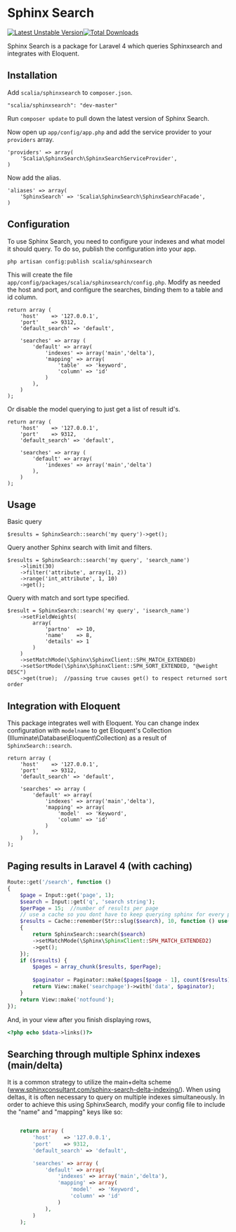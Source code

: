 # Sphinx Search
[![Latest Unstable Version](https://poser.pugx.org/scalia/sphinxsearch/v/unstable.png)](https://packagist.org/packages/scalia/sphinxsearch)[![Total Downloads](https://poser.pugx.org/scalia/sphinxsearch/downloads.png)](https://packagist.org/packages/scalia/sphinxsearch)

Sphinx Search is a package for Laravel 4 which queries Sphinxsearch and integrates with Eloquent.


## Installation

Add `scalia/sphinxsearch` to `composer.json`.

    "scalia/sphinxsearch": "dev-master"
    
Run `composer update` to pull down the latest version of Sphinx Search.

Now open up `app/config/app.php` and add the service provider to your `providers` array.

    'providers' => array(
        'Scalia\SphinxSearch\SphinxSearchServiceProvider',
    )

Now add the alias.

    'aliases' => array(
        'SphinxSearch' => 'Scalia\SphinxSearch\SphinxSearchFacade',
    )


## Configuration

To use Sphinx Search, you need to configure your indexes and what model it should query. To do so, publish the configuration into your app.

    php artisan config:publish scalia/sphinxsearch

This will create the file `app/config/packages/scalia/sphinxsearch/config.php`. Modify as needed the host and port, and configure the searches, binding them to a table and id column.

    return array (
        'host'    => '127.0.0.1',
        'port'    => 9312,
        'default_search' => 'default',

        'searches' => array (
            'default' => array(
                'indexes' => array('main','delta'),
                'mapping' => array(
                    'table'  => 'keyword',
                    'column' => 'id'
                )
            ),
        )
    );

Or disable the model querying to just get a list of result id's.

    return array (
        'host'    => '127.0.0.1',
        'port'    => 9312,
        'default_search' => 'default',

        'searches' => array (
            'default' => array(
                'indexes' => array('main','delta')
            ),
        )
    );


## Usage


Basic query

    $results = SphinxSearch::search('my query')->get();


Query another Sphinx search with limit and filters.

    $results = SphinxSearch::search('my query', 'search_name')
        ->limit(30)
        ->filter('attribute', array(1, 2))
        ->range('int_attribute', 1, 10)
        ->get();


Query with match and sort type specified.

    $result = SphinxSearch::search('my query', 'isearch_name')
        ->setFieldWeights(
            array(
                'partno'  => 10,
                'name'    => 8,
                'details' => 1
            )
        )
        ->setMatchMode(\Sphinx\SphinxClient::SPH_MATCH_EXTENDED)
        ->setSortMode(\Sphinx\SphinxClient::SPH_SORT_EXTENDED, "@weight DESC")
        ->get(true);  //passing true causes get() to respect returned sort order

## Integration with Eloquent

This package integrates well with Eloquent. You can change index configuration with `modelname` to get Eloquent's Collection (Illuminate\Database\Eloquent\Collection) as a result of `SphinxSearch::search`.

    return array (
        'host'    => '127.0.0.1',
        'port'    => 9312,
        'default_search' => 'default',

        'searches' => array (
            'default' => array(
                'indexes' => array('main','delta'),
                'mapping' => array(
                    'model'  => 'Keyword',
                    'column' => 'id'
                )
            ),
        )
    );


## Paging results in Laravel 4 (with caching)

```php
Route::get('/search', function ()
{
    $page = Input::get('page', 1);
    $search = Input::get('q', 'search string');    
    $perPage = 15;  //number of results per page
    // use a cache so you dont have to keep querying sphinx for every page!
    $results = Cache::remember(Str::slug($search), 10, function () use($search)
    {
        return SphinxSearch::search($search)
        ->setMatchMode(\Sphinx\SphinxClient::SPH_MATCH_EXTENDED2)        
        ->get();
    });
    if ($results) {
        $pages = array_chunk($results, $perPage);
        
        $paginator = Paginator::make($pages[$page - 1], count($results), $perPage);
        return View::make('searchpage')->with('data', $paginator);
    }
    return View::make('notfound');
});
```
And, in your view after you finish displaying rows,
```php
<?php echo $data->links()?>
```

## Searching through multiple Sphinx indexes (main/delta)

It is a common strategy to utilize the main+delta scheme (www.sphinxconsultant.com/sphinx-search-delta-indexing/). When using deltas, it is often necessary to query on multiple indexes simultaneously. In order to achieve this using SphinxSearch, modify your config file to include the "name" and "mapping" keys like so:

```php

    return array (
        'host'    => '127.0.0.1',
        'port'    => 9312,
        'default_search' => 'default',

        'searches' => array (
            'default' => array(
                'indexes' => array('main','delta'),
                'mapping' => array(
                    'model'  => 'Keyword',
                    'column' => 'id'
                )
            ),
        )
    );
```

